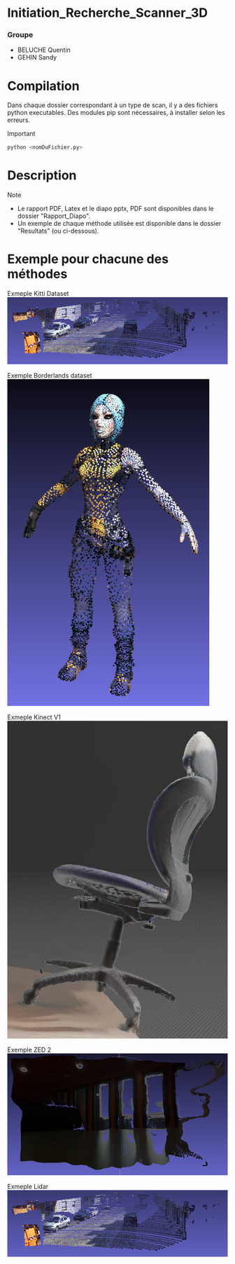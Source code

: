 # Initiation_Recherche_Scanner_3D
### Groupe
- BELUCHE Quentin
- GEHIN Sandy

# Compilation
Dans chaque dossier correspondant à un type de scan, il y a des fichiers python executables. Des modules pip sont nécessaires, à installer selon les erreurs.
> [!IMPORTANT]
> ```sh
> python <nomDuFichier.py>
> ```

# Description
> [!NOTE]
> - Le rapport PDF, Latex et le diapo pptx, PDF sont disponibles dans le dossier "Rapport_Diapo".
> - Un exemple de chaque méthode utilisée est disponible dans le dossier "Resultats" (ou ci-dessous).

# Exemple pour chacune des méthodes
Exmeple Kitti Dataset
![](https://raw.githubusercontent.com/Boubix88/Initiation_Recherche_Scanner_3D/master/Resultats/kitti_result.png)

Exemple Borderlands dataset
![](https://raw.githubusercontent.com/Boubix88/Initiation_Recherche_Scanner_3D/master/Resultats/borderlands_result.png)

Exmeple Kinect V1
![](https://raw.githubusercontent.com/Boubix88/Initiation_Recherche_Scanner_3D/master/Resultats/kinect_result.png)

Exemple ZED 2
![](https://raw.githubusercontent.com/Boubix88/Initiation_Recherche_Scanner_3D/master/Resultats/zed2_result.png)

Exmeple Lidar
![](https://raw.githubusercontent.com/Boubix88/Initiation_Recherche_Scanner_3D/master/Resultats/kitti_result.png)